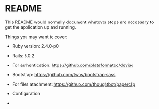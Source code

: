 # README

This README would normally document whatever steps are necessary to get the
application up and running.

Things you may want to cover:

* Ruby version: 2.4.0-p0

* Rails: 5.0.2

* For authentication: https://github.com/plataformatec/devise

* Bootstrap: https://github.com/twbs/bootstrap-sass

* For files atachment: https://github.com/thoughtbot/paperclip

* Configuration

* 
